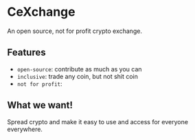 # CeXchange

An open source, not for profit crypto exchange.  

## Features
* `open-source`: contribute as much as you can
* `inclusive`: trade any coin, but not shit coin
* `not for profit`:

## What we want!
Spread crypto and make it easy to use and access for everyone everywhere.
